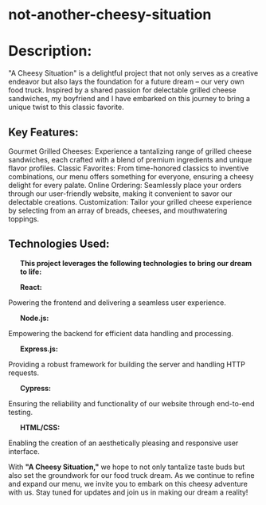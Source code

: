 # not-another-cheesy-situation
<h1>Description:</h1>

</b>"A Cheesy Situation"</b> is a delightful project that not only serves as a creative endeavor but also lays the foundation for a future dream – our very own food truck. Inspired by a shared passion for delectable grilled cheese sandwiches, my boyfriend and I have embarked on this journey to bring a unique twist to this classic favorite.

<h2>Key Features:</h2>

Gourmet Grilled Cheeses: Experience a tantalizing range of grilled cheese sandwiches, each crafted with a blend of premium ingredients and unique flavor profiles.
Classic Favorites: From time-honored classics to inventive combinations, our menu offers something for everyone, ensuring a cheesy delight for every palate.
Online Ordering: Seamlessly place your orders through our user-friendly website, making it convenient to savor our delectable creations.
Customization: Tailor your grilled cheese experience by selecting from an array of breads, cheeses, and mouthwatering toppings.

<h2>Technologies Used:</h2>

<b><ul>This project leverages the following technologies to bring our dream to life:</ul></b>

<b><ul>React:</ul></b> Powering the frontend and delivering a seamless user experience.
<b><ul>Node.js:</ul></b> Empowering the backend for efficient data handling and processing.
<b><ul>Express.js:</ul></b> Providing a robust framework for building the server and handling HTTP requests.
<b><ul>Cypress:</ul></b> Ensuring the reliability and functionality of our website through end-to-end testing.
<b><ul>HTML/CSS:</ul></b> Enabling the creation of an aesthetically pleasing and responsive user interface.


With <b>"A Cheesy Situation,"</b> we hope to not only tantalize taste buds but also set the groundwork for our food truck dream. As we continue to refine and expand our menu, we invite you to embark on this cheesy adventure with us. Stay tuned for updates and join us in making our dream a reality!
